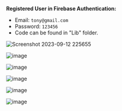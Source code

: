 
**Registered User in Firebase Authentication:**

- Email: `tony@gmail.com`
- Password: `123456`
- Code can be found in "Lib" folder.

![Screenshot 2023-09-12 225655](https://github.com/Tony-Ton3/Flutter-LoginPage/assets/95826645/76e9ad0c-9f61-41c3-aa31-4ef9c4621492)

![image](https://github.com/Tony-Ton3/Flutter-LoginPage/assets/95826645/5065009d-938a-410f-8f6c-8396b67b9e3c)

![image](https://github.com/Tony-Ton3/Flutter-LoginPage/assets/95826645/be7da70b-5be5-429b-9fb3-a33b3f5facf2)

![image](https://github.com/Tony-Ton3/Flutter-LoginPage/assets/95826645/e42fd9c6-04c3-4496-a5df-91b028f7b21a)

![image](https://github.com/Tony-Ton3/Flutter-LoginPage/assets/95826645/b0a4ac70-9d63-4010-aca3-d9b429379af7)

![image](https://github.com/Tony-Ton3/Flutter-LoginPage/assets/95826645/34da16da-2a2a-40a8-817c-e5f8790088a3)




